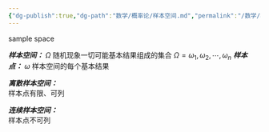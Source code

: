 ```yaml
---
{"dg-publish":true,"dg-path":"数学/概率论/样本空间.md","permalink":"/数学/概率论/样本空间/","dgPassFrontmatter":true,"noteIcon":"","created":"2024-05-21T15:20:28.390+08:00","updated":"2024-05-31T13:25:56.606+08:00"}
---
```


sample space

***样本空间：***   $\Omega$ 
随机现象一切可能基本结果组成的集合
$\Omega={\omega_{1},\omega_{2},\cdots,\omega_{n}}$ 
***样本点：***   $\omega$ 
样本空间的每个基本结果 

***离散样本空间：***  
样本点有限、可列

***连续样本空间：***   
样本点不可列



